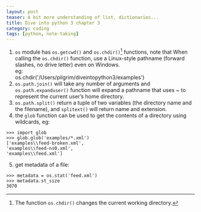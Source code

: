 ```yaml
---
layout: post
teaser: A bit more understanding of list, dictionaries...
title: Dive into python 3 chapter 3
category: coding
tags: [python, note-taking]
---
```


1. `os` module has `os.getcwd()` and `os.chdir()`[^1] functions, note that When calling the `os.chdir()` function, use a Linux-style pathname (forward slashes, no drive letter) even on Windows.     
eg:   
os.chdir('/Users/pilgrim/diveintopython3/examples')
2. `os.path.join()` will take any number of arguments and `os.path.expanduser()` function will expand a pathname that uses ~ to represent the current user’s home directory.
3. `os.path.split()` return a tuple of two variables (the directory name and the filename), and `splitext()` will return name and extension.
4. the `glob` function can be used to get the contents of a directory using wildcards, eg:
```
>>> import glob
>>> glob.glob('examples/*.xml')
['examples\\feed-broken.xml',
'examples\\feed-ns0.xml',
'examples\\feed.xml']
```
5. get metadata of a file:
```
>>> metadata = os.stat('feed.xml')
>>> metadata.st_size
3070
```

[^1]:   
    The function `os.chdir()` changes the current working directory.
